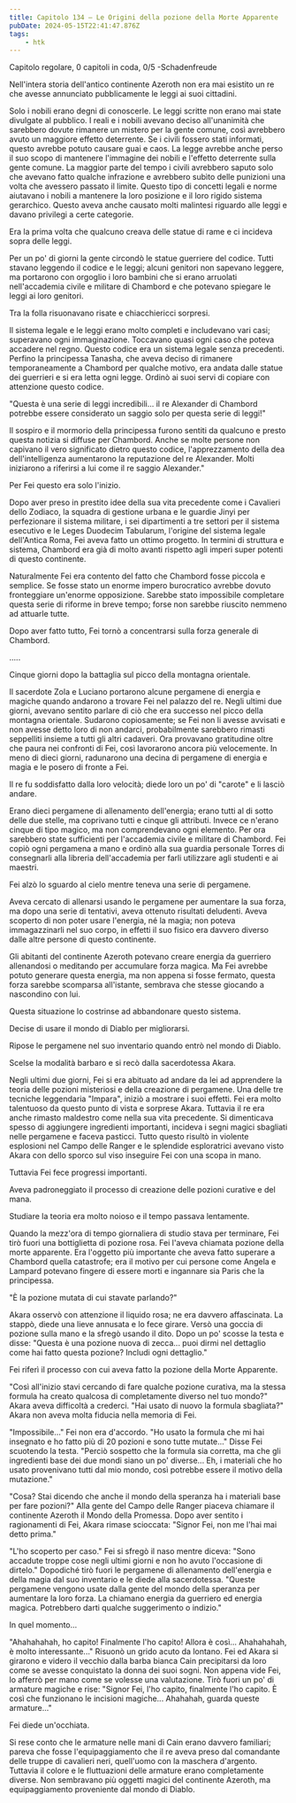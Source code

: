 ```yaml
---
title: Capitolo 134 – Le Origini della pozione della Morte Apparente
pubDate: 2024-05-15T22:41:47.876Z
tags:
    - htk
---
```


Capitolo regolare,
0 capitoli in coda, 0/5
-Schadenfreude

Nell'intera storia dell'antico continente Azeroth non era mai esistito un re che avesse annunciato pubblicamente le leggi ai suoi cittadini.

Solo i nobili erano degni di conoscerle. Le leggi scritte non erano mai state divulgate al pubblico. I reali e i nobili avevano deciso all'unanimità che sarebbero dovute rimanere un mistero per la gente comune, così avrebbero avuto un maggiore effetto deterrente. Se i civili fossero stati informati, questo avrebbe potuto causare guai e caos. La legge avrebbe anche perso il suo scopo di mantenere l'immagine dei nobili e l'effetto deterrente sulla gente comune.
La maggior parte del tempo i civili avrebbero saputo solo che avevano fatto qualche infrazione e avrebbero subìto delle punizioni una volta che avessero passato il limite. Questo tipo di concetti legali e norme aiutavano i nobili a mantenere la loro posizione e il loro rigido sistema gerarchico. Questo aveva anche causato molti malintesi riguardo alle leggi e davano privilegi a certe categorie.

Era la prima volta che qualcuno creava delle statue di rame e ci incideva sopra delle leggi.

Per un po' di giorni la gente circondò le statue guerriere del codice. Tutti stavano leggendo il codice e le leggi; alcuni genitori non sapevano leggere, ma portarono con orgoglio i loro bambini che si erano arruolati nell'accademia civile e militare di Chambord e che potevano spiegare le leggi ai loro genitori.

Tra la folla risuonavano risate e chiacchiericci sorpresi.

Il sistema legale e le leggi erano molto completi e includevano vari casi; superavano ogni immaginazione. Toccavano quasi ogni caso che poteva accadere nel regno. Questo codice era un sistema legale senza precedenti. Perfino la principessa Tanasha, che aveva deciso di rimanere temporaneamente a Chambord per qualche motivo, era andata dalle statue dei guerrieri e si era letta ogni legge. Ordinò ai suoi servi di copiare con attenzione questo codice.

"Questa è una serie di leggi incredibili... il re Alexander di Chambord potrebbe essere considerato un saggio solo per questa serie di leggi!"

Il sospiro e il mormorio della principessa furono sentiti da qualcuno e presto questa notizia si diffuse per Chambord. Anche se molte persone non capivano il vero significato dietro questo codice, l'apprezzamento della dea dell'intelligenza aumentarono la reputazione del re Alexander. Molti iniziarono a riferirsi a lui come il re saggio Alexander."

Per Fei questo era solo l'inizio.

Dopo aver preso in prestito idee della sua vita precedente come i Cavalieri dello Zodiaco, la squadra di gestione urbana e le guardie Jinyi per perfezionare il sistema militare, i sei dipartimenti a tre settori per il sistema esecutivo e le Leges Duodecim Tabularum, l'origine del sistema legale dell'Antica Roma, Fei aveva fatto un ottimo progetto. In termini di struttura e sistema, Chambord era già di molto avanti rispetto agli imperi super potenti di questo continente.

Naturalmente Fei era contento del fatto che Chambord fosse piccola e semplice. Se fosse stato un enorme impero burocratico avrebbe dovuto fronteggiare un'enorme opposizione. Sarebbe stato impossibile completare questa serie di riforme in breve tempo; forse non sarebbe riuscito nemmeno ad attuarle tutte.

Dopo aver fatto tutto, Fei tornò a concentrarsi sulla forza generale di Chambord.

.....

Cinque giorni dopo la battaglia sul picco della montagna orientale.

Il sacerdote Zola e Luciano portarono alcune pergamene di energia e magiche quando andarono a trovare Fei nel palazzo del re. Negli ultimi due giorni, avevano sentito parlare di ciò che era successo nel picco della montagna orientale. Sudarono copiosamente; se Fei non li avesse avvisati e non avesse detto loro di non andarci, probabilmente sarebbero rimasti seppelliti insieme a tutti gli altri cadaveri.
Ora provavano gratitudine oltre che paura nei confronti di Fei, così lavorarono ancora più velocemente. In meno di dieci giorni, radunarono una decina di pergamene di energia e magia e le posero di fronte a Fei.

Il re fu soddisfatto dalla loro velocità; diede loro un po' di "carote" e li lasciò andare.

Erano dieci pergamene di allenamento dell'energia; erano tutti al di sotto delle due stelle, ma coprivano tutti e cinque gli attributi. Invece ce n'erano cinque di tipo magico, ma non comprendevano ogni elemento. Per ora sarebbero state sufficienti per l'accademia civile e militare di Chambord. Fei copiò ogni pergamena a mano e ordinò alla sua guardia personale Torres di consegnarli alla libreria dell'accademia per farli utilizzare agli studenti e ai maestri.

Fei alzò lo sguardo al cielo mentre teneva una serie di pergamene.

Aveva cercato di allenarsi usando le pergamene per aumentare la sua forza, ma dopo una serie di tentativi, aveva ottenuto risultati deludenti. Aveva scoperto di non poter usare l'energia, né la magia; non poteva immagazzinarli nel suo corpo, in effetti il suo fisico era davvero diverso dalle altre persone di questo continente.

Gli abitanti del continente Azeroth potevano creare energia da guerriero allenandosi o meditando per accumulare forza magica. Ma Fei avrebbe potuto generare questa energia, ma non appena si fosse fermato, questa forza sarebbe scomparsa all'istante, sembrava che stesse giocando a nascondino con lui.

Questa situazione lo costrinse ad abbandonare questo sistema.

Decise di usare il mondo di Diablo per migliorarsi.

Ripose le pergamene nel suo inventario quando entrò nel mondo di Diablo.

Scelse la modalità barbaro e si recò dalla sacerdotessa Akara.

Negli ultimi due giorni, Fei si era abituato ad andare da lei ad apprendere la teoria delle pozioni misteriosi e della creazione di pergamene. Una delle tre tecniche leggendaria "Impara", iniziò a mostrare i suoi effetti. Fei era molto talentuoso da questo punto di vista e sorprese Akara. Tuttavia il re era anche rimasto maldestro come nella sua vita precedente. Si dimenticava spesso di aggiungere ingredienti importanti, incideva i segni magici sbagliati nelle pergamene e faceva pasticci. Tutto questo risultò in violente esplosioni nel Campo delle Ranger e le splendide esploratrici avevano visto Akara con dello sporco sul viso inseguire Fei con una scopa in mano.

Tuttavia Fei fece progressi importanti.

Aveva padroneggiato il processo di creazione delle pozioni curative e del mana.

Studiare la teoria era molto noioso e il tempo passava lentamente.

Quando la mezz'ora di tempo giornaliera di studio stava per terminare, Fei tirò fuori una bottiglietta di pozione rosa. Fei l'aveva chiamata pozione della morte apparente. Era l'oggetto più importante che aveva fatto superare a Chambord quella catastrofe; era il motivo per cui persone come Angela e Lampard potevano fingere di essere morti e ingannare sia Paris che la principessa.

"È la pozione mutata di cui stavate parlando?"

Akara osservò con attenzione il liquido rosa; ne era davvero affascinata. La stappò, diede una lieve annusata e lo fece girare. Versò una goccia di pozione sulla mano e la sfregò usando il dito. Dopo un po' scosse la testa e disse: "Questa è una pozione nuova di zecca... puoi dirmi nel dettaglio come hai fatto questa pozione? Includi ogni dettaglio."

Fei riferì il processo con cui aveva fatto la pozione della Morte Apparente.

"Così all'inizio stavi cercando di fare qualche pozione curativa, ma la stessa formula ha creato qualcosa di completamente diverso nel tuo mondo?" Akara aveva difficoltà a crederci. "Hai usato di nuovo la formula sbagliata?" Akara non aveva molta fiducia nella memoria di Fei.

"Impossibile..." Fei non era d'accordo. "Ho usato la formula che mi hai insegnato e ho fatto più di 20 pozioni e sono tutte mutate..." Disse Fei scuotendo la testa. "Perciò sospetto che la formula sia corretta, ma che gli ingredienti base dei due mondi siano un po' diverse... Eh, i materiali che ho usato provenivano tutti dal mio mondo, così potrebbe essere il motivo della mutazione."

"Cosa? Stai dicendo che anche il mondo della speranza ha i materiali base per fare pozioni?" Alla gente del Campo delle Ranger piaceva chiamare il continente Azeroth il Mondo della Promessa. Dopo aver sentito i ragionamenti di Fei, Akara rimase scioccata: "Signor Fei, non me l'hai mai detto prima."

"L'ho scoperto per caso." Fei si sfregò il naso mentre diceva: "Sono accadute troppe cose negli ultimi giorni e non ho avuto l'occasione di dirtelo." Dopodiché tirò fuori le pergamene di allenamento dell'energia e della magia dal suo inventario e le diede alla sacerdotessa. "Queste pergamene vengono usate dalla gente del mondo della speranza per aumentare la loro forza. La chiamano energia da guerriero ed energia magica. Potrebbero darti qualche suggerimento o indizio."

In quel momento...

"Ahahahahah, ho capito! Finalmente l'ho capito! Allora è così... Ahahahahah, è molto interessante..." Risuonò un grido acuto da lontano. Fei ed Akara si girarono e videro il vecchio dalla barba bianca Cain precipitarsi da loro come se avesse conquistato la donna dei suoi sogni. Non appena vide Fei, lo afferrò per mano come se volesse una valutazione. Tirò fuori un po' di armature magiche e rise: "Signor Fei, l'ho capito, finalmente l'ho capito. È così che funzionano le incisioni magiche... Ahahahah, guarda queste armature..."

Fei diede un'occhiata.

Si rese conto che le armature nelle mani di Cain erano davvero familiari; pareva che fosse l'equipaggiamento che il re aveva preso dal comandante delle truppe di cavalieri neri, quell'uomo con la maschera d'argento. Tuttavia il colore e le fluttuazioni delle armature erano completamente diverse. Non sembravano più oggetti magici del continente Azeroth, ma equipaggiamento proveniente dal mondo di Diablo.


